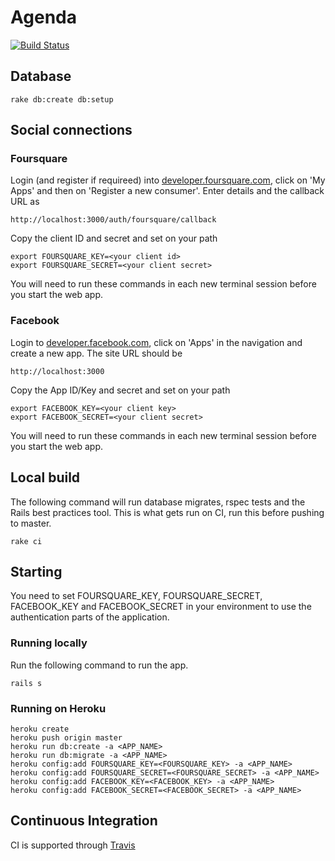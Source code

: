 # Agenda

[![Build Status](http://travis-ci.org/robb1e/agenda.png?branch=master)](http://travis-ci.org/robb1e/agenda)

## Database

	rake db:create db:setup

## Social connections

### Foursquare

Login (and register if requireed) into [developer.foursquare.com](http://developer.foursquare.com), click on 'My Apps' and then on 'Register a new consumer'. Enter details and the callback URL as

	http://localhost:3000/auth/foursquare/callback

Copy the client ID and secret and set on your path

	export FOURSQUARE_KEY=<your client id>
	export FOURSQUARE_SECRET=<your client secret>

You will need to run these commands in each new terminal session before you start the web app.

### Facebook

Login to [developer.facebook.com](http://developer.facebook.com), click on 'Apps' in the navigation and create a new app. The site URL should be

	http://localhost:3000

Copy the App ID/Key and secret and set on your path

	export FACEBOOK_KEY=<your client key>
	export FACEBOOK_SECRET=<your client secret>

You will need to run these commands in each new terminal session before you start the web app.

## Local build

The following command will run database migrates, rspec tests and the Rails best practices tool.  This is what gets run on CI, run this before pushing to master.

	rake ci

## Starting	

You need to set FOURSQUARE_KEY, FOURSQUARE_SECRET, FACEBOOK_KEY and FACEBOOK_SECRET in your environment to use the authentication parts of the application.

### Running locally

Run the following command to run the app.

	rails s

### Running on Heroku

	heroku create
	heroku push origin master
	heroku run db:create -a <APP_NAME>
	heroku run db:migrate -a <APP_NAME>
	heroku config:add FOURSQUARE_KEY=<FOURSQUARE_KEY> -a <APP_NAME>
	heroku config:add FOURSQUARE_SECRET=<FOURSQUARE_SECRET> -a <APP_NAME>
	heroku config:add FACEBOOK_KEY=<FACEBOOK_KEY> -a <APP_NAME>
	heroku config:add FACEBOOK_SECRET=<FACEBOOK_SECRET> -a <APP_NAME>

## Continuous Integration

CI is supported through [Travis](http://travis-ci.org/#!/robb1e/agenda)